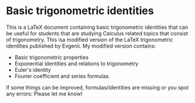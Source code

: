 # Basic trigonometric identities

This is a LaTeX document containing basic trigonometric identities that can be useful for students that are studying Calculus related topics that consist of trigonometry. This isa modified version of the LaTeX trigonometric identities published by Evgenii. My modified version contains:

- Basic trigonometric properties
- Exponential identities and relations to trigonometry
- Euler's identity
- Fourier coefficient and series formulas.

If some things can be improved, formulas/identities are missing or you spot any errors: Please let me know!

